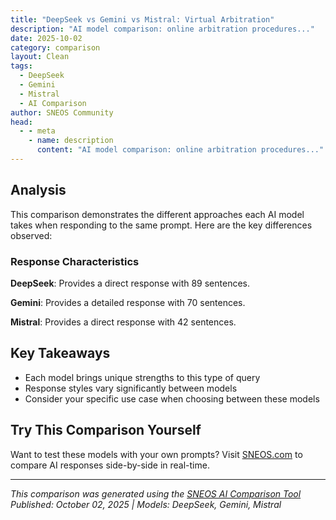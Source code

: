```yaml
---
title: "DeepSeek vs Gemini vs Mistral: Virtual Arbitration"
description: "AI model comparison: online arbitration procedures..."
date: 2025-10-02
category: comparison
layout: Clean
tags:
  - DeepSeek
  - Gemini
  - Mistral
  - AI Comparison
author: SNEOS Community
head:
  - - meta
    - name: description
      content: "AI model comparison: online arbitration procedures..."
---
```


<ChatComparison
  title="DeepSeek vs Gemini vs Mistral: Virtual Arbitration"
  prompt="online arbitration procedures"
  :responses='{
    "DeepSeek": "Of course. Here is a comprehensive overview of **online arbitration procedures**, breaking down what it is, how it works, its key features, and the pros and cons.\n\n---\n\n### What is Online Arbitration?\n\nOnline Arbitration is a form of Alternative Dispute Resolution (ADR) where the entire arbitration process\u2014from filing the case to the final award\u2014is conducted primarily or entirely through digital means. It leverages technology like secure online platforms, video conferencing, and electronic document management to resolve disputes remotely.\n\nIt\u0027s essentially traditional arbitration, but streamlined for the digital age. It is particularly suited for cross-border disputes, e-commerce conflicts, and any situation where the parties are geographically separated.\n\n### The Typical Procedure: Step-by-Step\n\nWhile procedures can vary depending on the arbitration provider (e.g., AAA, ICC, WIPO) or the specific rules adopted, a standard online arbitration process follows these general steps:\n\n**1. Agreement to Arbitrate**\n*   **The Foundation:** The process starts with a valid arbitration agreement, either:\n    *   A clause in a contract (e.g., a Terms of Service on a website) stating that disputes will be resolved by online arbitration.\n    *   A separate agreement made after a dispute has arisen.\n*   **Specifying the Rules:** The agreement should ideally specify the governing rules (e.g., the ICDR\u0027s Supplementary Procedures for Online Arbitration) and the seat (legal place) of the arbitration.\n\n**2. Initiation \u0026 Filing**\n*   The claimant files a \u0022Notice of Arbitration\u0022 or \u0022Request for Arbitration\u0022 through the online platform of the chosen institution.\n*   This filing includes the names of the parties, the nature of the dispute, the claim being made, and the relevant arbitration agreement.\n*   The filing fee is paid electronically.\n\n**3. Constitution of the Tribunal**\n*   The parties select a sole arbitrator or a panel of arbitrators. The platform often provides secure profiles and availability calendars for arbitrators.\n*   Interviews or selection can be done via video call. The appointed arbitrator must confirm their independence and impartiality.\n\n**4. Case Management Conference (CMC)**\n*   This is a crucial preliminary meeting, typically held via video conference between the arbitrator and the parties/their counsel.\n*   The goal is to establish a procedural timetable, address evidence exchange protocols, and set rules for the entire process (e.g., deadlines for submissions, hearing dates).\n*   The arbitrator issues a \u0022Procedural Order No. 1\u0022 formalizing these decisions.\n\n**5. Exchange of Pleadings and Evidence**\n*   **Pleadings:** The claimant submits a Statement of Claim, and the respondent submits a Statement of Defense (and any counterclaims) through the platform. All documents are uploaded to a secure, centralized electronic repository.\n*   **E-Disclosure/Discovery:** The scope of document production is typically limited in arbitration. Parties use the platform to request and produce electronic documents. The arbitrator manages any disputes over the scope of these requests.\n*   **Witness Statements and Expert Reports:** These are also submitted electronically.\n\n**6. The Hearing**\n*   This is conducted via a secure, high-quality video conferencing system integrated into the arbitration platform.\n*   Key features include:\n    *   **Virtual Hearing Rooms:** Separate \u0022breakout rooms\u0022 for each party and the arbitrator.\n    *   **Screen Sharing:** For presenting evidence, exhibits, and PowerPoint presentations.\n    *   **Real-Time Transcripts:** Often provided by a court reporter dialed into the video feed.\n    *   **Electronic Exhibits:** All documents are pre-loaded and hyperlinked for easy access by all participants.\n*   Witness examination and cross-examination are conducted live via video.\n\n**7. The Award**\n*   After the hearing and final submissions, the arbitrator deliberates and drafts the arbitral award.\n*   The final award is signed electronically (e-signatures are generally recognized and enforceable) and delivered to the parties through the platform.\n*   Under the New York Convention, this electronically signed award is legally binding and enforceable in over 170 signatory countries.\n\n---\n\n### Key Features \u0026 Technological Tools\n\n*   **Secure Online Platform:** A centralized, cloud-based hub for all case activity (e.g., Modria, IMOD, proprietary platforms from institutions).\n*   **Electronic Communication:** All formal communications (orders, submissions) happen via the platform, creating a clear audit trail.\n*   **Digital Evidence Management:** Tools for uploading, organizing, annotating, and sharing exhibits.\n*   **Video Conferencing:** Integrated or dedicated solutions (e.g., Zoom, Microsoft Teams) with high security for hearings and meetings.\n*   **E-Signatures:** For legally binding awards and procedural orders.\n\n---\n\n### Advantages of Online Arbitration\n\n1.  **Cost-Effective:** Eliminates travel, venue rental, and physical printing costs. Often results in lower arbitrator and legal fees due to increased efficiency.\n2.  **Time-Efficient:** The process is often faster due to streamlined scheduling and the elimination of logistical delays.\n3.  **Convenience \u0026 Accessibility:** Parties and arbitrators can participate from anywhere in the world, making justice more accessible.\n4.  **Environmental Friendliness:** A \u0022green\u0022 alternative with a significantly reduced carbon footprint.\n5.  **Enhanced Organization:** All case materials are in one secure, searchable digital location, reducing the risk of losing documents.\n\n### Challenges and Considerations\n\n1.  **Digital Divide \u0026 Technology Access:** Requires reliable internet and access to necessary hardware/software, which can be a barrier for some.\n2.  **Cybersecurity \u0026 Data Privacy:** Sensitive information is transmitted and stored online, requiring robust security measures to prevent breaches.\n3.  **Perceived Informality:** Some parties may feel the process is less solemn or authoritative than an in-person hearing.\n4.  **Technical Glitches:** Connectivity issues, audio/video lag, or platform failures can disrupt proceedings and require contingency plans.\n5.  **Assessing Credibility:** Some arbitrators argue that it is more difficult to assess the credibility of witnesses through a screen compared to in-person observation.\n\n### Common Use Cases\n\n*   **E-Commerce Disputes:** Between buyers and sellers on platforms like Amazon or eBay.\n*   **Business-to-Business (B2B) Contracts:** Especially for international supply chains or service agreements.\n*   **Technology, Media, and Telecom (TMT) Disputes.**\n*   **Consumer Disputes:** For resolving issues with online services, software, and digital products.\n*   **Employment Disputes:** For remote workers and companies with a distributed workforce.\n\n### Conclusion\n\nOnline arbitration is no longer a futuristic concept but a practical, efficient, and widely accepted method for resolving disputes. While it presents unique challenges, its benefits in terms of cost, speed, and accessibility make it an increasingly attractive option in our interconnected world. As technology and legal frameworks continue to evolve, online arbitration is poised to become the default procedure for many types of disputes.",
    "Gemini": "Online arbitration procedures are essentially the same as traditional arbitration procedures, but they utilize technology and online platforms to facilitate the process. This can lead to greater efficiency, cost savings, and accessibility. Here\u0027s a breakdown of the key aspects:\n\n**1. Agreement to Arbitrate:**\n\n*   **Foundation:**  The cornerstone of any arbitration is a valid agreement to arbitrate. This can be a clause within a larger contract (like a terms of service agreement or a commercial contract) or a separate agreement entered into after a dispute arises.\n*   **Scope:** The agreement defines the types of disputes subject to arbitration, the governing rules, the location (or lack thereof in online arbitration), and the method of selecting the arbitrator(s).\n*   **Clarity is Key:** The agreement should be unambiguous, especially when contemplating online arbitration. It should explicitly state that online arbitration is the chosen method.\n\n**2. Initiating the Arbitration:**\n\n*   **Notice:** The party initiating the arbitration (the claimant) typically sends a formal notice (a demand for arbitration) to the other party (the respondent).\n*   **Online Platforms:**  This notice, and all subsequent filings, are usually submitted through a designated online platform.  Platforms often provide templates and guides to simplify the process.\n*   **Required Information:** The demand for arbitration will outline the nature of the dispute, the relief sought, and often a brief summary of the supporting evidence.\n*   **Response:** The respondent then files a response, either admitting or denying the claims and potentially raising counterclaims.\n\n**3. Selection of the Arbitrator:**\n\n*   **Methods:** The method for selecting the arbitrator is usually outlined in the arbitration agreement.  Common approaches include:\n    *   **Party Appointment:** Each party selects an arbitrator, and the two selected arbitrators choose a third (often the chair).\n    *   **Roster Selection:**  An arbitration provider (like the American Arbitration Association (AAA), JAMS, or specialized online arbitration platforms) provides a list of qualified arbitrators, and the parties rank or strike names until a mutually acceptable arbitrator is chosen.\n    *   **Provider Appointment:** The provider directly appoints the arbitrator based on the nature of the dispute and the arbitrator\u0027s expertise.\n*   **Impartiality:** It\u0027s crucial that the arbitrator be impartial and independent.  Conflict of interest disclosures are standard practice.\n*   **Online Arbitrator Directories:** Many online arbitration platforms maintain directories of arbitrators with specific expertise suitable for online proceedings.\n\n**4. Pre-Hearing Procedures:**\n\n*   **Initial Conference:** The arbitrator typically holds an initial conference (often by video or phone) with the parties to discuss procedural matters, including:\n    *   **Scheduling:** Setting timelines for submissions, hearings, and the final award.\n    *   **Discovery:** Determining the scope and method of information exchange (if any).  Online arbitration often involves limited or no formal discovery to save time and costs.\n    *   **Evidence:**  Establishing rules for the admissibility of evidence (e.g., electronic documents, affidavits, video recordings).\n    *   **Communication Protocol:** Defining how parties will communicate with the arbitrator and each other.\n*   **Document Exchange:** Parties exchange relevant documents and information through the online platform. Secure file-sharing is a key feature.\n*   **Briefs/Submissions:**  Parties often submit written briefs or statements outlining their arguments and supporting evidence.\n\n**5. The Hearing (or Absence Thereof):**\n\n*   **Online Platforms:** Hearings are conducted through video conferencing platforms, often integrated into the arbitration platform.\n*   **Presentation of Evidence:** Parties present evidence, examine witnesses (if allowed), and make arguments.\n*   **Efficiency:** Online hearings tend to be more streamlined and efficient than traditional hearings.\n*   **Document-Only Arbitration:** In some cases, particularly for smaller claims, the arbitration may proceed solely on the basis of written submissions and documents, with no formal hearing.\n\n**6. The Award:**\n\n*   **Written Decision:** The arbitrator issues a written award, which is a binding decision resolving the dispute.\n*   **Delivery:** The award is typically delivered electronically through the online platform.\n*   **Enforcement:**  Arbitration awards are generally enforceable in court, often under the New York Convention (for international disputes) or domestic arbitration laws.\n*   **Finality:** Arbitration awards are generally final and binding, with limited grounds for appeal.\n\n**Advantages of Online Arbitration:**\n\n*   **Cost Savings:** Reduced travel expenses, lower administrative fees, and potentially faster proceedings can result in significant cost savings.\n*   **Convenience:** Parties can participate from anywhere with an internet connection, eliminating the need for physical meetings.\n*   **Speed:** Online processes often lead to faster resolution of disputes.\n*   **Accessibility:** Online arbitration can make dispute resolution more accessible to individuals and small businesses who may not be able to afford traditional litigation or arbitration.\n*   **Efficiency:** Streamlined procedures, online document management, and video conferencing contribute to greater efficiency.\n*   **Neutrality:**  Can be perceived as more neutral, especially in cross-border disputes, as it avoids the potential bias of a specific jurisdiction.\n\n**Disadvantages of Online Arbitration:**\n\n*   **Technological Barriers:**  Requires access to reliable internet and appropriate technology.\n*   **Security Concerns:**  Concerns about data security and confidentiality on online platforms.\n*   **Limited Discovery:**  Less opportunity for formal discovery may disadvantage parties with complex factual disputes.\n*   **Challenges with Witness Examination:**  Examining witnesses remotely can be more challenging than in person.\n*   **Enforcement Issues:**  Enforcement of online arbitration awards may present challenges in some jurisdictions.\n*   **Lack of Personal Interaction:**  Some parties may find the lack of personal interaction less satisfying than traditional arbitration.\n\n**Key Considerations for Choosing an Online Arbitration Platform:**\n\n*   **Reputation and Experience:** Choose a platform with a proven track record and experienced arbitrators.\n*   **Security Measures:**  Ensure the platform has robust security measures to protect data confidentiality.\n*   **Features and Functionality:**  Look for features such as secure document sharing, video conferencing, and online payment processing.\n*   **Cost Structure:**  Understand the platform\u0027s fees and how they are calculated.\n*   **Rules and Procedures:**  Review the platform\u0027s rules and procedures to ensure they are fair and transparent.\n*   **Arbitrator Expertise:**  Ensure the platform offers access to arbitrators with expertise relevant to the type of dispute.\n*   **Integration with Enforcement Mechanisms:** Consider platforms that offer assistance with enforcing awards.\n\n**Examples of Online Arbitration Platforms:**\n\n*   **American Arbitration Association (AAA):** Offers online arbitration services as part of its broader arbitration offerings.\n*   **JAMS:** Another well-known arbitration provider with online capabilities.\n*   **ODR.com:** A dedicated online dispute resolution platform.\n*   **SettleSmart:**  An online platform focused on business-to-business disputes.\n*   **Kleros:** A blockchain-based dispute resolution platform.\n\n**In summary, online arbitration is a valuable tool for resolving disputes efficiently and cost-effectively.  However, it\u0027s important to carefully consider the advantages and disadvantages before agreeing to online arbitration and to choose a reputable platform with appropriate security measures and experienced arbitrators.**\n",
    "Mistral": "Online arbitration, also known as virtual arbitration, is a process where disputes are resolved using digital platforms instead of traditional in-person hearings. Here are some general procedures involved in online arbitration:\n\n### 1. **Initiation of Arbitration**\n   - **Notice of Arbitration:** The claimant submits a notice of arbitration to the arbitration institution or directly to the respondent, outlining the dispute and the relief sought.\n   - **Response:** The respondent submits a response to the notice, which may include a counterclaim.\n\n### 2. **Selection of Arbitrator**\n   - **Arbitrator Appointment:** The parties may agree on an arbitrator, or the arbitration institution may appoint one. The arbitrator\u0027s credentials and impartiality are crucial.\n   - **Disclosure:** The arbitrator discloses any potential conflicts of interest.\n\n### 3. **Preliminary Conference**\n   - **Initial Meeting:** An initial meeting is held online to discuss procedural matters, such as the schedule, document exchange, and any preliminary issues.\n   - **Procedural Orders:** The arbitrator issues procedural orders to guide the process.\n\n### 4. **Document Exchange**\n   - **Submission of Documents:** Both parties submit relevant documents and evidence electronically.\n   - **Review:** The arbitrator reviews the documents and may request additional information.\n\n### 5. **Hearings**\n   - **Virtual Hearings:** Hearings are conducted via video conferencing platforms like Zoom, Microsoft Teams, or specialized arbitration platforms.\n   - **Witness Testimony:** Witnesses provide testimony remotely, and cross-examination is conducted online.\n   - **Document Presentation:** Documents are presented and discussed during the hearing.\n\n### 6. **Post-Hearing Submissions**\n   - **Closing Arguments:** Both parties submit closing arguments, either in writing or orally during the hearing.\n   - **Additional Evidence:** If necessary, additional evidence or clarifications may be submitted post-hearing.\n\n### 7. **Decision Making**\n   - **Deliberation:** The arbitrator reviews all evidence and arguments.\n   - **Award:** The arbitrator issues a written award, which is binding on the parties. The award is typically delivered electronically.\n\n### 8. **Enforcement**\n   - **Enforcement of Award:** The winning party may seek enforcement of the award through the courts if the losing party does not comply.\n\n### 9. **Confidentiality and Security**\n   - **Confidentiality:** All communications and documents are kept confidential.\n   - **Security:** The platform used for the arbitration must ensure data security and privacy.\n\n### 10. **Technical Support**\n   - **Platform Support:** The arbitration institution or a third-party provider offers technical support to ensure smooth proceedings.\n   - **Training:** Parties and arbitrators may receive training on using the online platform effectively.\n\n### 11. **Costs**\n   - **Fees:** The costs of the arbitration, including the arbitrator\u0027s fees and any platform fees, are typically shared by the parties or allocated as per the arbitrator\u0027s decision.\n\n### 12. **Final Steps**\n   - **Closure:** The arbitrator formally closes the proceedings.\n   - **Feedback:** Parties may provide feedback on the process to improve future online arbitrations.\n\n### Key Considerations:\n   - **Technology:** Ensure all parties have access to reliable internet and the necessary technology.\n   - **Time Zones:** Consider time zone differences if parties are in different locations.\n   - **Legal Framework:** Ensure compliance with relevant legal frameworks and regulations.\n\nOnline arbitration offers flexibility, cost-effectiveness, and convenience, making it an attractive option for resolving disputes in the digital age."
  }'
  published-date="00:15"
/>

## Analysis

This comparison demonstrates the different approaches each AI model takes when responding to the same prompt. Here are the key differences observed:

### Response Characteristics

**DeepSeek**: Provides a direct response with 89 sentences. 

**Gemini**: Provides a detailed response with 70 sentences. 

**Mistral**: Provides a direct response with 42 sentences. 

## Key Takeaways

- Each model brings unique strengths to this type of query
- Response styles vary significantly between models
- Consider your specific use case when choosing between these models

## Try This Comparison Yourself

Want to test these models with your own prompts? Visit [SNEOS.com](https://sneos.com) to compare AI responses side-by-side in real-time.

---

*This comparison was generated using the [SNEOS AI Comparison Tool](https://sneos.com)*
*Published: October 02, 2025 | Models: DeepSeek, Gemini, Mistral*
